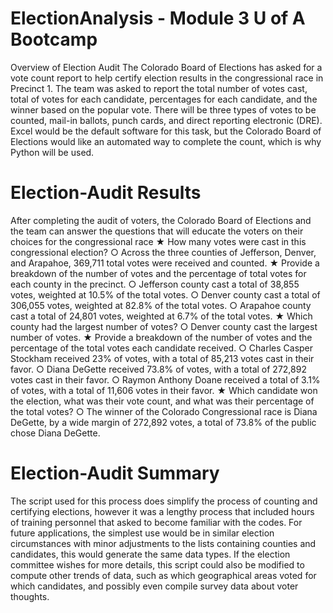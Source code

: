 # ElectionAnalysis - Module 3 U of A Bootcamp
Overview of Election Audit
The Colorado Board of Elections has asked for a vote count report to help certify election
results in the congressional race in Precinct 1. The team was asked to report the total number of
votes cast, total of votes for each candidate, percentages for each candidate, and the winner based
on the popular vote. There will be three types of votes to be counted, mail-in ballots, punch
cards, and direct reporting electronic (DRE). Excel would be the default software for this task,
but the Colorado Board of Elections would like an automated way to complete the count, which
is why Python will be used.

# Election-Audit Results
After completing the audit of voters, the Colorado Board of Elections and the team can
answer the questions that will educate the voters on their choices for the congressional race
★ How many votes were cast in this congressional election?
○ Across the three counties of Jefferson, Denver, and Arapahoe, 369,711 total votes
were received and counted.
★ Provide a breakdown of the number of votes and the percentage of total votes for each
county in the precinct.
○ Jefferson county cast a total of 38,855 votes, weighted at 10.5% of the total
votes.
○ Denver county cast a total of 306,055 votes, weighted at 82.8% of the total votes.
○ Arapahoe county cast a total of 24,801 votes, weighted at 6.7% of the total votes.
★ Which county had the largest number of votes?
○ Denver county cast the largest number of votes.
★ Provide a breakdown of the number of votes and the percentage of the total votes each
candidate received.
○ Charles Casper Stockham received 23% of votes, with a total of 85,213 votes cast
in their favor.
○ Diana DeGette received 73.8% of votes, with a total of 272,892 votes cast in their
favor.
○ Raymon Anthony Doane received a total of 3.1% of votes, with a total of 11,606
votes in their favor.
★ Which candidate won the election, what was their vote count, and what was their
percentage of the total votes?
○ The winner of the Colorado Congressional race is Diana DeGette, by a wide
margin of 272,892 votes, a total of 73.8% of the public chose Diana DeGette.


# Election-Audit Summary
The script used for this process does simplify the process of counting and certifying
elections, however it was a lengthy process that included hours of training personnel that asked
to become familiar with the codes. For future applications, the simplest use would be in similar
election circumstances with minor adjustments to the lists containing counties and candidates,
this would generate the same data types. If the election committee wishes for more details, this
script could also be modified to compute other trends of data, such as which geographical areas
voted for which candidates, and possibly even compile survey data about voter thoughts.
